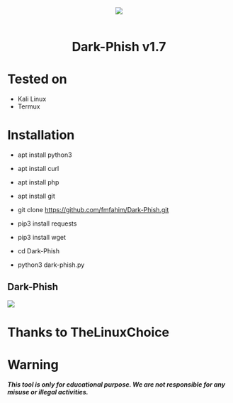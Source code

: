 <center><img src="core/logo.png"/><br><br></center>

<h1 align="center"> Dark-Phish v1.7</h1>


# Tested on
- Kali Linux
- Termux

# Installation

* apt install python3

* apt install curl

* apt install php

* apt install git

* git clone https://github.com/fmfahim/Dark-Phish.git

* pip3 install requests

* pip3 install wget

* cd Dark-Phish

* python3 dark-phish.py

## Dark-Phish
![](core/image.png)

# Thanks to TheLinuxChoice

# Warning
***This tool is only for educational purpose. We are not responsible for any misuse or illegal activities.***
